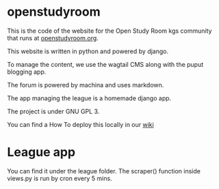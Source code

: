 # openstudyroom

This is the code of the website for the Open Study Room kgs community that runs at [openstudyroom.org](http://openstudyroom.org).

This website is written in python and powered by django.

To manage the content, we use the wagtail CMS along with the puput blogging app.

The forum is powered by machina and uses markdown.

The app managing the league is a homemade django app.

The project is under GNU GPL 3.

You can find a How To deploy this locally in our [wiki](https://github.com/climu/openstudyroom/wiki)

# League app
You can find it under the league folder.
The scraper() function inside views.py is run by cron every 5 mins.
